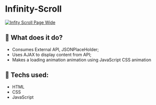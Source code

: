 # Infinity-Scroll

<a href="https://ryan-r-c.github.io/Infinity-Scroll/" target="_blank" rel="image link">![Infity Scroll Page  Wide](https://i.ibb.co/56qn8Y1/a-infinity-Scrool-wide.jpg)
</a>

## 🤔 What does it do?
- Consumes External API, JSONPlaceHolder;
- Uses AJAX to display content from API;
- Makes a loading animation animation using JavaScript CSS animation

## 🚀 Techs used:
- HTML
- CSS
- JavaScript
